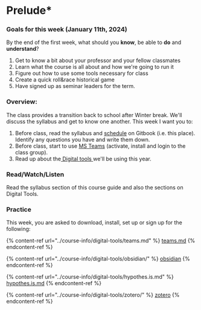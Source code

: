 # Prelude\*

### Goals for this week (January 11th, 2024)

By the end of the first week, what should you **know**, be able to **do** and **understand**?

1. Get to know a bit about your professor and your fellow classmates
2. Learn what the course is all about and how we're going to run it
3. Figure out how to use some tools necessary for class
4. Create a quick roll\&race historical game
5. Have signed up as seminar leaders for the term.&#x20;

### Overview:

The class provides a transition back to school after Winter break. We'll discuss the syllabus and get to know one another. This week I want you to:&#x20;

1. Before class, read the syllabus and [schedule](../schedule.md) on Gitbook (i.e. this place). Identify any questions you have and write them down.&#x20;
2. Before class, start to use [MS Teams](../course-info/digital-tools/teams.md) (activate, install and login to the class group).&#x20;
3. Read up about the[ Digital tools ](../course-info/digital-tools/)we'll be using this year.

### Read/Watch/Listen

Read the syllabus section of this course guide and also the sections on Digital Tools.&#x20;

### Practice

This week, you are asked to download, install, set up or sign up for the following:&#x20;

{% content-ref url="../course-info/digital-tools/teams.md" %}
[teams.md](../course-info/digital-tools/teams.md)
{% endcontent-ref %}

{% content-ref url="../course-info/digital-tools/obsidian/" %}
[obsidian](../course-info/digital-tools/obsidian/)
{% endcontent-ref %}

{% content-ref url="../course-info/digital-tools/hypothes.is.md" %}
[hypothes.is.md](../course-info/digital-tools/hypothes.is.md)
{% endcontent-ref %}

{% content-ref url="../course-info/digital-tools/zotero/" %}
[zotero](../course-info/digital-tools/zotero/)
{% endcontent-ref %}

